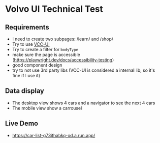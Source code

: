 # Volvo UI Technical Test

## Requirements

 - I need to create two subpages: /learn/<carId> and /shop/<carId>
 - Try to use [VCC-UI](https://vcc-ui.vercel.app/)
 - Try to create a filter for `bodyType`
 - make sure the page is accessible (https://playwright.dev/docs/accessibility-testing)
 - good component design
 - try to not use 3rd party libs (VCC-UI is considered a internal lib, so it's fine if I use it)

 ## Data display
  
  - The desktop view shows 4 cars and a navigator to see the next 4 cars
  - The mobile view show a carrousel

  ## Live Demo

   - https://car-list-g73jthabkq-od.a.run.app/